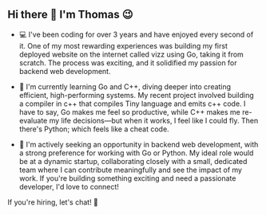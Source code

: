 ## Hi there 👋  I'm Thomas 😉

- 💻 I've been coding for over 3 years and have enjoyed every second of it. One of my most rewarding experiences was building my first deployed website on the internet called vizz using Go, taking it from scratch. The process was exciting, and it solidified my passion for backend web development.

- 🌱  I'm currently learning Go and C++, diving deeper into creating efficient, high-performing systems. My recent project involved building a compiler in c++ that compiles Tiny language and emits c++ code. I have to say, Go makes me feel so productive, while C++ makes me re-evaluate my life decisions—but when it works, I feel like I could fly. Then there's Python; which feels like a cheat code.
  
- 🍁 I'm actively seeking an opportunity in backend web development, with a strong preference for working with Go or Python. My ideal role would be at a dynamic startup, collaborating closely with a small, dedicated team where I can contribute meaningfully and see the impact of my work. If you're building something exciting and need a passionate developer, I'd love to connect!

If you're hiring, let's chat! 🚀

